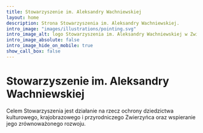 ```yaml
---
title: Stowarzyszenie im. Aleksandry Wachniewskiej
layout: home
description: Strona Stowarzyszenia im. Aleksandry Wachniewskiej.
intro_image: "images/illustrations/pointing.svg"
intro_image_alt: logo Stowarzyszenia im. Aleksandry Wachniewskiej w Zwierzyńcu, dąb, Zwierzyniec 1593
intro_image_absolute: false
intro_image_hide_on_mobile: true
show_call_box: false
---
```


# Stowarzyszenie im. Aleksandry Wachniewskiej

Celem Stowarzyszenia jest działanie na rzecz ochrony dziedzictwa kulturowego, krajobrazowego i przyrodniczego Zwierzyńca oraz wspieranie jego zrównoważonego rozwoju.
